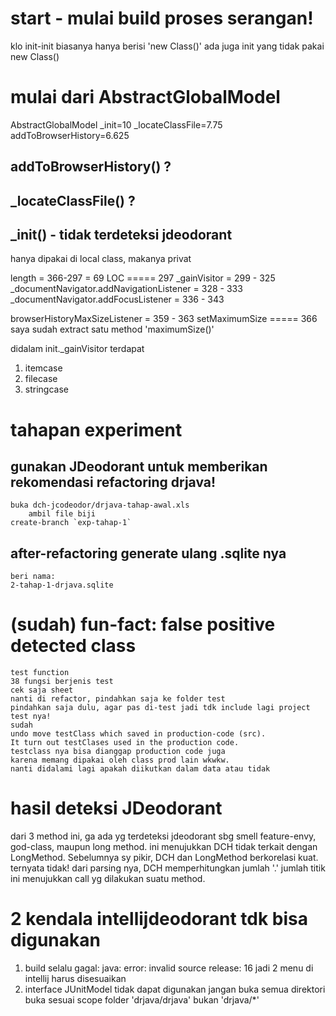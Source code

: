 # start - mulai build proses serangan! 

klo init-init biasanya hanya berisi 'new Class()'
ada juga init yang tidak pakai new Class()

# mulai dari AbstractGlobalModel

AbstractGlobalModel
_init=10
_locateClassFile=7.75
addToBrowserHistory=6.625


## addToBrowserHistory() ?

## _locateClassFile() ?


## _init() - tidak terdeteksi jdeodorant
hanya dipakai di local class, makanya privat

length = 366-297 = 69 LOC
===== 297
_gainVisitor = 299 - 325
_documentNavigator.addNavigationListener = 328 - 333
_documentNavigator.addFocusListener = 336 - 343

browserHistoryMaxSizeListener = 359 - 363
setMaximumSize
===== 366
saya sudah extract satu method 'maximumSize()'

 
didalam init._gainVisitor terdapat
1. itemcase
2. filecase
3. stringcase



# tahapan experiment
## gunakan JDeodorant untuk memberikan rekomendasi refactoring drjava!
	buka dch-jcodeodor/drjava-tahap-awal.xls
		ambil file biji
	create-branch `exp-tahap-1`

## after-refactoring generate ulang .sqlite nya
	beri nama:
	2-tahap-1-drjava.sqlite

# (sudah) fun-fact: false positive detected class
	test function
	38 fungsi berjenis test
	cek saja sheet 
	nanti di refactor, pindahkan saja ke folder test
	pindahkan saja dulu, agar pas di-test jadi tdk include lagi project test nya! 
	sudah 
	undo move testClass which saved in production-code (src). 
	It turn out testClases used in the production code.
	testclass nya bisa dianggap production code juga
	karena memang dipakai oleh class prod lain wkwkw.	
	nanti didalami lagi apakah diikutkan dalam data atau tidak 

# hasil deteksi JDeodorant
dari 3 method ini, ga ada yg terdeteksi jdeodorant sbg smell feature-envy, god-class, maupun long method.
ini menujukkan DCH tidak terkait dengan LongMethod.
Sebelumnya sy pikir, DCH dan LongMethod berkorelasi kuat.
ternyata tidak!
dari parsing nya, DCH memperhitungkan jumlah '.'
jumlah titik ini menujukkan call yg dilakukan suatu method.


# 2 kendala intellijdeodorant tdk bisa digunakan
1. build selalu gagal: java: error: invalid source release: 16
   jadi 2 menu di intellij harus disesuaikan
2. interface JUnitModel tidak dapat digunakan
   jangan buka semua direktori
   buka sesuai scope folder 'drjava/drjava'
   bukan 'drjava/*'
   
